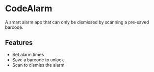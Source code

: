 # CodeAlarm

A smart alarm app that can only be dismissed by scanning a pre-saved barcode.

## Features
- Set alarm times
- Save a barcode to unlock
- Scan to dismiss the alarm

